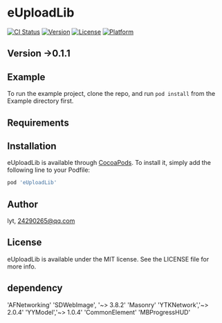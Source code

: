 # eUploadLib

[![CI Status](https://img.shields.io/travis/lyt/eUploadLib.svg?style=flat)](https://travis-ci.org/lyt/eUploadLib)
[![Version](https://img.shields.io/cocoapods/v/eUploadLib.svg?style=flat)](https://cocoapods.org/pods/eUploadLib)
[![License](https://img.shields.io/cocoapods/l/eUploadLib.svg?style=flat)](https://cocoapods.org/pods/eUploadLib)
[![Platform](https://img.shields.io/cocoapods/p/eUploadLib.svg?style=flat)](https://cocoapods.org/pods/eUploadLib)

## Version ->0.1.1

## Example

To run the example project, clone the repo, and run `pod install` from the Example directory first.

## Requirements

## Installation

eUploadLib is available through [CocoaPods](https://cocoapods.org). To install
it, simply add the following line to your Podfile:

```ruby
pod 'eUploadLib'
```

## Author

lyt, 24290265@qq.com

## License

eUploadLib is available under the MIT license. See the LICENSE file for more info.

## dependency 
'AFNetworking'
'SDWebImage', '~> 3.8.2'
'Masonry'
'YTKNetwork','~> 2.0.4'
'YYModel','~> 1.0.4'
'CommonElement'
'MBProgressHUD'
